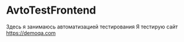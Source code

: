 # AvtoTestFrontend
Здесь я занимаюсь автоматизацией тестирования
Я тестирую сайт https://demoqa.com

